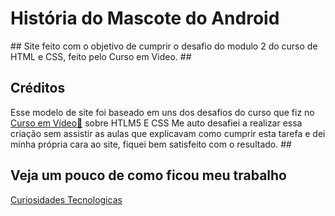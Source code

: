 
<h1>História do Mascote do Android</h1>
##
Site feito com o objetivo de cumprir o desafio do modulo 2 do curso de HTML e CSS, feito pelo Curso em Video.
##
<h2>Créditos</h2>
Esse modelo de site foi baseado em uns dos desafios do curso que fiz no <a href="https://www.cursoemvideo.com/" target="_blank">Curso em Vídeo📎</a> sobre HTLM5 E CSS
Me auto desafiei a realizar essa criação sem assistir as aulas que explicavam como cumprir esta tarefa e dei minha própria cara ao site, fiquei bem satisfeito com o resultado.
##
<h2>Veja um pouco de como ficou meu trabalho</h2>
<a href="https://portella0803.github.io/site_mascote_do_android/mascote_do_android/">Curiosidades Tecnologicas</a>

